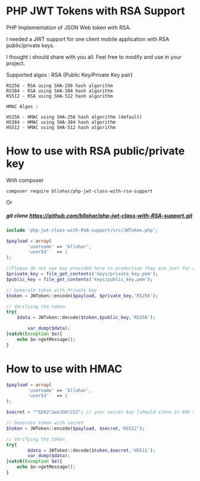 # PHP JWT Tokens with RSA Support
PHP Implementation of JSON Web token with RSA.

I needed a JWT support for one client mobile application with RSA public/private keys.

I thought i should share with you all. Feel free to modify and use in your project.

Supported algos : 
	RSA (Public Key/Private Key pair)
	
	RS256 - RSA using SHA-256 hash algorithm
	RS384 - RSA using SHA-384 hash algorithm
	RS512 - RSA using SHA-512 hash algorithm
	
	HMAC Algos : 
	
	HS256 - HMAC using SHA-256 hash algorithm (default)
	HS384 - HMAC using SHA-384 hash algorithm
	HS512 - HMAC using SHA-512 hash algorithm
	
# How to use with RSA public/private key

With composer

```shell
composer require bllohar/php-jwt-class-with-rsa-support
````
Or 
##### git clone https://github.com/bllohar/php-jwt-class-with-RSA-support.git

```php
include 'php-jwt-class-with-RSA-support/src/JWToken.php';
```

```php
$payload = array(
		'username' => 'bllohar',
		'userId'   => 1
);

//Please do not use key provided here in production they are just for demo.
$private_key = file_get_contents('keys/private_key.pem');
$public_key = file_get_contents('keys/public_key.pem');

// Generate token with Private key
$token = JWToken::encode($payload, $private_key,'RS256');

// Verifying the token
try{
	$data = JWToken::decode($token,$public_key,'RS256');

        var_dump($data);
}catch(Exception $e){
	echo $e->getMessage();
}
```

# How to use with HMAC

```php
$payload = array(
		'username' => 'bllohar',
		'userId'   => 1
);

$secret = "^&562!2wzJGH!222"; // your secret key [should store in ENV variable]

// Generate token with secret
$token = JWToken::encode($payload, $secret,'HS512');

// Verifying the token
try{
	    $data = JWToken::decode($token,$secret,'HS512');
        var_dump($data);
}catch(Exception $e){
	echo $e->getMessage();
}
```
